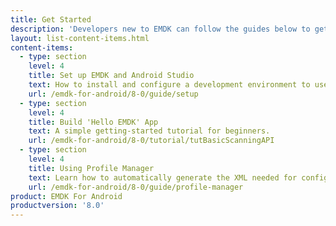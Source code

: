 ```yaml
---
title: Get Started
description: 'Developers new to EMDK can follow the guides below to get their development environment set up and begin to understand the foundations of EMDK for Android.'
layout: list-content-items.html
content-items:
  - type: section
    level: 4
    title: Set up EMDK and Android Studio
    text: How to install and configure a development environment to use EMDK tools.
    url: /emdk-for-android/8-0/guide/setup
  - type: section
    level: 4
    title: Build 'Hello EMDK' App
    text: A simple getting-started tutorial for beginners.
    url: /emdk-for-android/8-0/tutorial/tutBasicScanningAPI
  - type: section
    level: 4
    title: Using Profile Manager
    text: Learn how to automatically generate the XML needed for configuring Zebra devices.
    url: /emdk-for-android/8-0/guide/profile-manager
product: EMDK For Android
productversion: '8.0'
---
```

           

<!--  10/1/18- removed; obsolete

  - type: section
    level: 4
    title: Configuring a Device
    text: Check one or more target devices for full support of EMDK features.
    url: /emdk-for-android/8-0/guide/setupDevice

 -->













